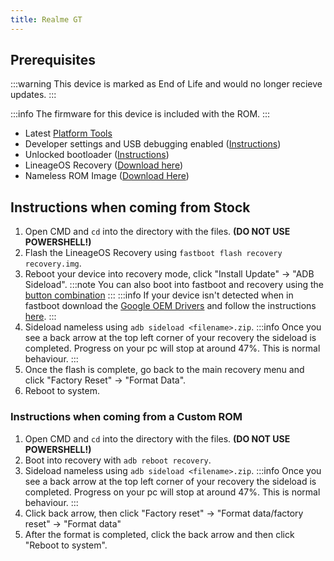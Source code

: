 ```yaml
---
title: Realme GT
---
```


## Prerequisites

:::warning
This device is marked as End of Life and would no longer recieve updates.
:::

:::info
The firmware for this device is included with the ROM.
:::
- Latest [Platform Tools](/docs/faq.md#links)
- Developer settings and USB debugging enabled ([Instructions](/docs/faq.md#enabling-developer-options))
- Unlocked bootloader ([Instructions](/docs/faq.md#how-to-unlock-bootloader))
- LineageOS Recovery ([Download here](https://github.com/pjgowtham/android_device_realme_cupidr/releases/download/lineage-21.0-20240101-UNOFFICIAL-cupidr/recovery-lineage-21.0-20231205-UNOFFICIAL-cupidr.zip))
- Nameless ROM Image ([Download Here](/docs/getting-started/downloads/legacy/cupidr.md))

## Instructions when coming from Stock

1. Open CMD and `cd` into the directory with the files. **(DO NOT USE POWERSHELL!)**
2. Flash the LineageOS Recovery using `fastboot flash recovery recovery.img`.
3. Reboot your device into recovery mode, click "Install Update" -> "ADB Sideload".
:::note
You can also boot into fastboot and recovery using the [button combination](/docs/faq.md#button-combinations)
:::
:::info
If your device isn't detected when in fastboot download the [Google OEM Drivers](/docs/faq.md#links) and follow the instructions [here](/docs/faq.md#installing-google-usb-drivers).
:::
4. Sideload nameless using `adb sideload <filename>.zip`.
:::info
Once you see a back arrow at the top left corner of your recovery the sideload is completed. Progress on your pc will stop at around 47%. This is normal behaviour.
:::
5. Once the flash is complete, go back to the main recovery menu and click "Factory Reset" -> "Format Data".
6. Reboot to system.

### Instructions when coming from a Custom ROM

1. Open CMD and `cd` into the directory with the files. **(DO NOT USE POWERSHELL!)**
2. Boot into recovery with `adb reboot recovery`.
3. Sideload nameless using `adb sideload <filename>.zip`.
:::info
Once you see a back arrow at the top left corner of your recovery the sideload is completed. Progress on your pc will stop at around 47%. This is normal behaviour.
:::
4. Click back arrow, then click "Factory reset" -> "Format data/factory reset" -> "Format data"
5. After the format is completed, click the back arrow and then click "Reboot to system".